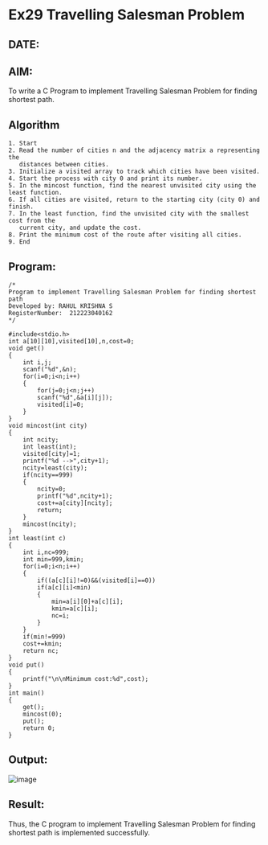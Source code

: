 # Ex29 Travelling Salesman Problem
## DATE:
## AIM:
To write a C Program to implement Travelling Salesman Problem for finding shortest path.
## Algorithm
```
1. Start
2. Read the number of cities n and the adjacency matrix a representing the
   distances between cities.
3. Initialize a visited array to track which cities have been visited.
4. Start the process with city 0 and print its number.
5. In the mincost function, find the nearest unvisited city using the least function.
6. If all cities are visited, return to the starting city (city 0) and finish.
7. In the least function, find the unvisited city with the smallest cost from the
   current city, and update the cost.
8. Print the minimum cost of the route after visiting all cities.
9. End
```   

## Program:
```
/*
Program to implement Travelling Salesman Problem for finding shortest path
Developed by: RAHUL KRISHNA S
RegisterNumber:  212223040162
*/
```
```
#include<stdio.h>
int a[10][10],visited[10],n,cost=0;
void get()
{
    int i,j;
    scanf("%d",&n);
    for(i=0;i<n;i++)
    {
        for(j=0;j<n;j++)
        scanf("%d",&a[i][j]);
        visited[i]=0;
    }
}
void mincost(int city)
{
    int ncity;
    int least(int);
    visited[city]=1;
    printf("%d -->",city+1);
    ncity=least(city);
    if(ncity==999)
    {
        ncity=0;
        printf("%d",ncity+1);
        cost+=a[city][ncity];
        return;
    }
    mincost(ncity);
}
int least(int c)
{
    int i,nc=999;
    int min=999,kmin;
    for(i=0;i<n;i++)
    {
        if((a[c][i]!=0)&&(visited[i]==0))
        if(a[c][i]<min)
        {
            min=a[i][0]+a[c][i];
            kmin=a[c][i];
            nc=i;
        }
    }
    if(min!=999)
    cost+=kmin;
    return nc;
}
void put()
{
    printf("\n\nMinimum cost:%d",cost);
}
int main()
{
    get();
    mincost(0);
    put();
    return 0;
}
```
## Output:

![image](https://github.com/user-attachments/assets/48f3fa36-e366-4c28-9c8d-d903fb0c4acb)

## Result:
Thus, the C program to implement Travelling Salesman Problem for finding shortest path is implemented successfully.
